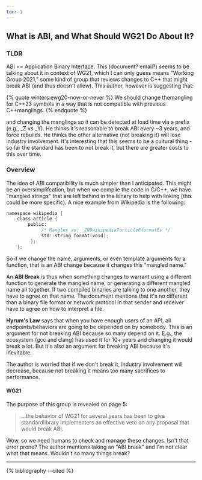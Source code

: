 ```yaml
---
toc: 1
---
```


## What is ABI, and What Should WG21 Do About It?

### TLDR

ABI == Application Binary Interface. This (document? email?) seems to be talking
about it in context of WG21, which I can only guess means "Working Group 2021," some
kind of group that reviews changes to C++ that might break ABI (and thus doesn't allow).
This author, however is suggesting that:

{% quote winters:ewg20-now-or-never %}
We should change themangling for C++23 symbols in a way that is not compatible with previous C++manglings.​
{% endquote %}

and changing the manglings so it can be detected at load time via a prefix (e.g., _Z vs _Y). He thinks it's reasonable to break ABI every ~3 years, and force rebuilds. He thinks 
the other alternative (not breaking it) will lose industry involvement. It's interesting that this seems to be a cultural thing - so far the standard has been to not break it,
but there are greater costs to this over time.

### Overview

The idea of ABI compatibility is much simpler than I anticipated. This might be an oversimplifcation, but when we compile the code in C/C++, we have "mangled strings"
that are left behind in the binary to help with linking (this could be more specific).
A nice example from Wikipedia is the following:

```cpp
namespace​ wikipedia {
    ​class​ article ​{
        public​:​
             /* Mangles as: _ZN9wikipedia7article6formatEv */      
             std​::​string​ format​(​void​);
         ​};
    };
```

So if we change the name, arguments, or even template arguments for a function,
that is an ABI change because it changes this "mangled name."

An **ABI Break** is thus when something changes to warrant using a different function
to generate the mangled name, or generating a different mangled name all together.
If two compiled binaries are talking to one another, they have to agree on that name.
The document mentions that it's no different than a binary file format or network protocol
in that sender and receiver have to agree on how to interpret a file.

**Hyrum's Law** says that when you have enough users of an API, all endpoints/behaviors
are going to be depended on by somebody. This is an argument for not breaking ABI because so many depend on it. E.g., the ecosystem (gcc and clang) has used it for 10+ years and changing it would break a lot. But it's also an argument for breaking ABI because it's inevitable.

The author is worried that if we don't break it, industry involvement will decrease,
because not breaking it means too many sacrifices to performance.

#### WG21

The purpose of this group is revealed on page 5:

> ...the behavior of WG21 for several years has been to give standardlibrary implementers an effective veto on any proposal that would break ABI.

Wow, so we need humans to check and manage these changes. Isn't that error prone? 
The author mentions taking an "ABI break" and I'm not clear what that means.
Wouldn't so many things break?

<hr>

{% bibliography --cited %}
